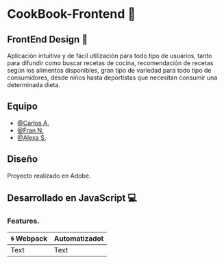 # CookBook-Frontend  &#x1F372;

## FrontEnd Design &#x1F6A7;

Aplicación intuitiva y de fácil utilización para todo tipo de usuarios, tanto para difundir como buscar recetas de cocina, recomendación de recetas según los alimentos disponibles, gran tipo de variedad para todo tipo de consumidores, desde niños hasta deportistas que necesitan consumir una determinada dieta.

## Equipo

- [@Carlos A.](https://github.com/bolften)
- [@Fran N.](https://github.com/frannav)
- [@Alexa S.](https://github.com/AlexaGSC)

## Diseño

Proyecto realizado en Adobe.

## Desarrollado en JavaScript &#x1F4BB; 

### Features.

| &#x1F300; Webpack | Automatizadot| 
| -------- | -------- |
| Text     | Text     |





